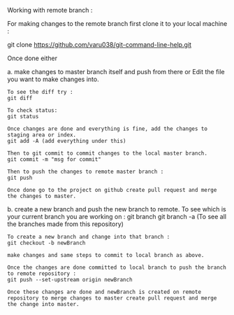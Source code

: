 
Working with remote branch : 

For making changes to the remote branch first clone it to your local machine : 

git clone https://github.com/varu038/git-command-line-help.git

Once done either 

a. make changes to master branch itself and push from there or 
    Edit the file you want to make changes into.
    
    To see the diff try : 
    git diff

    To check status:
    git status

    Once changes are done and everything is fine, add the changes to staging area or index.
    git add -A (add everything under this)

    Then to git commit to commit changes to the local master branch.
    git commit -m "msg for commit"

    Then to push the changes to remote master branch : 
    git push

    Once done go to the project on github create pull request and merge the changes to master.


b. create a new branch and push the new branch to remote.
    To see which is your current branch you are working on : 
    git branch
    git branch -a (To see all the branches made from this repository)

    To create a new branch and change into that branch :  
    git checkout -b newBranch
    
    make changes and same steps to commit to local branch as above.

    Once the changes are done committed to local branch to push the branch to remote repository : 
    git push --set-upstream origin newBranch

    Once these changes are done and newBranch is created on remote repository to merge changes to master create pull request and merge the change into master.

